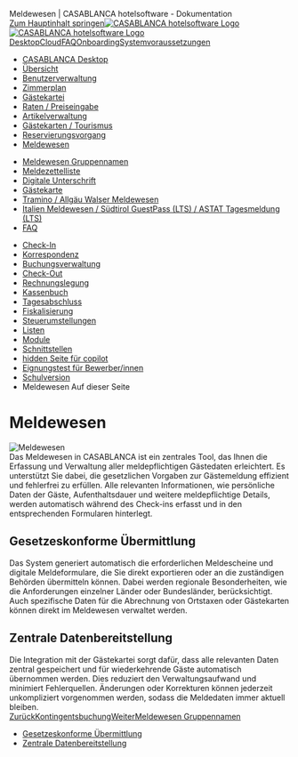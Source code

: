 Meldewesen | CASABLANCA hotelsoftware - Dokumentation  
[Zum Hauptinhalt springen](https://docs.casablanca.at/desktop/registration/#__docusaurus_skipToContent_fallback)[![CASABLANCA hotelsoftware Logo](https://docs.casablanca.at/img/logo.png) ![CASABLANCA hotelsoftware Logo](https://docs.casablanca.at/img/Casablanca_LOGO_2022_neg.png)](https://docs.casablanca.at/) [Desktop](https://docs.casablanca.at/desktop/desktop/)[Cloud](https://docs.casablanca.at/cloud/cloud_systems/)[FAQ](https://docs.casablanca.at/faq)[Onboarding](https://docs.casablanca.at/onboarding/fiscalization)[Systemvoraussetzungen](https://docs.casablanca.at/system_requirements)  
* [CASABLANCA Desktop](https://docs.casablanca.at/desktop/desktop/)
* [Übersicht](https://docs.casablanca.at/desktop/interface/)
* [Benutzerverwaltung](https://docs.casablanca.at/desktop/user_management/)
* [Zimmerplan](https://docs.casablanca.at/desktop/room_plan/)
* [Gästekartei](https://docs.casablanca.at/desktop/guest_profile/)
* [Raten / Preiseingabe](https://docs.casablanca.at/desktop/raten/)
* [Artikelverwaltung](https://docs.casablanca.at/desktop/articles/)
* [Gästekarten / Tourismus](https://docs.casablanca.at/desktop/guest_cards/)
* [Reservierungsvorgang](https://docs.casablanca.at/desktop/reservation_process/)
* [Meldewesen](https://docs.casablanca.at/desktop/registration/)
+ [Meldewesen Gruppennamen](https://docs.casablanca.at/desktop/registration/registration_groupnames/)
+ [Meldezettelliste](https://docs.casablanca.at/desktop/registration/registration_list/)
+ [Digitale Unterschrift](https://docs.casablanca.at/desktop/registration/e_signature/)
+ [Gästekarte](https://docs.casablanca.at/desktop/registration/guest_card/)
+ [Tramino / Allgäu Walser Meldewesen](https://docs.casablanca.at/desktop/registration/tramino/)
+ [Italien Meldewesen / Südtirol GuestPass (LTS) / ASTAT Tagesmeldung (LTS)](https://docs.casablanca.at/desktop/registration/registration_italy/alloggiati)
+ [FAQ](https://docs.casablanca.at/desktop/registration/faq/error_code_15)
* [Check-In](https://docs.casablanca.at/desktop/check_in/)
* [Korrespondenz](https://docs.casablanca.at/desktop/correspondence/)
* [Buchungsverwaltung](https://docs.casablanca.at/desktop/account/)
* [Check-Out](https://docs.casablanca.at/desktop/check-out/)
* [Rechnungslegung](https://docs.casablanca.at/desktop/accounting/)
* [Kassenbuch](https://docs.casablanca.at/desktop/cashbook/)
* [Tagesabschluss](https://docs.casablanca.at/desktop/daily_closing/)
* [Fiskalisierung](https://docs.casablanca.at/desktop/fiscalization/)
* [Steuerumstellungen](https://docs.casablanca.at/desktop/tax_changes/)
* [Listen](https://docs.casablanca.at/desktop/lists/)
* [Module](https://docs.casablanca.at/desktop/module/)
* [Schnittstellen](https://docs.casablanca.at/desktop/interfaces/)
* [hidden Seite für copilot](https://docs.casablanca.at/desktop/hidden_copilot)
* [Eignungstest für Bewerber/innen](https://docs.casablanca.at/desktop/qualification)
* [Schulversion](https://docs.casablanca.at/desktop/schoolversion)  
* Meldewesen
Auf dieser Seite

# Meldewesen  
![Meldewesen](https://docs.casablanca.at/assets/images/registration-0fd88cbcd1a9231aa68ac5c5eb5f1627.png "Meldewesen")  
Das Meldewesen in CASABLANCA ist ein zentrales Tool, das Ihnen die Erfassung und Verwaltung aller meldepflichtigen Gästedaten erleichtert. Es unterstützt Sie dabei, die gesetzlichen Vorgaben zur Gästemeldung effizient und fehlerfrei zu erfüllen. Alle relevanten Informationen, wie persönliche Daten der Gäste, Aufenthaltsdauer und weitere meldepflichtige Details, werden automatisch während des Check-ins erfasst und in den entsprechenden Formularen hinterlegt.

## Gesetzeskonforme Übermittlung[](https://docs.casablanca.at/desktop/registration/#gesetzeskonforme-übermittlung "Direkter Link zu Gesetzeskonforme Übermittlung")  
Das System generiert automatisch die erforderlichen Meldescheine und digitale Meldeformulare, die Sie direkt exportieren oder an die zuständigen Behörden übermitteln können. Dabei werden regionale Besonderheiten, wie die Anforderungen einzelner Länder oder Bundesländer, berücksichtigt. Auch spezifische Daten für die Abrechnung von Ortstaxen oder Gästekarten können direkt im Meldewesen verwaltet werden.

## Zentrale Datenbereitstellung[](https://docs.casablanca.at/desktop/registration/#zentrale-datenbereitstellung "Direkter Link zu Zentrale Datenbereitstellung")  
Die Integration mit der Gästekartei sorgt dafür, dass alle relevanten Daten zentral gespeichert und für wiederkehrende Gäste automatisch übernommen werden. Dies reduziert den Verwaltungsaufwand und minimiert Fehlerquellen. Änderungen oder Korrekturen können jederzeit unkompliziert vorgenommen werden, sodass die Meldedaten immer aktuell bleiben.  
[ZurückKontingentsbuchung](https://docs.casablanca.at/desktop/reservation_process/quota_booking/)[WeiterMeldewesen Gruppennamen](https://docs.casablanca.at/desktop/registration/registration_groupnames/)  
* [Gesetzeskonforme Übermittlung](https://docs.casablanca.at/desktop/registration/#gesetzeskonforme-übermittlung)
* [Zentrale Datenbereitstellung](https://docs.casablanca.at/desktop/registration/#zentrale-datenbereitstellung)